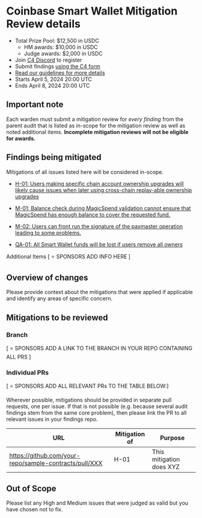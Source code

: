 
# Coinbase Smart Wallet Mitigation Review details
- Total Prize Pool: $12,500 in USDC
  - HM awards: $10,000 in USDC
  - Judge awards: $2,000 in USDC
- Join [C4 Discord](https://discord.gg/code4rena) to register
- Submit findings [using the C4 form](https://code4rena.com/audits/2024-04-coinbase-smart-wallet-mitigation-review/submit)
- [Read our guidelines for more details](https://docs.code4rena.com/roles/wardens)
- Starts April 5, 2024 20:00 UTC
- Ends April 8, 2024 20:00 UTC

## Important note 

Each warden must submit a mitigation review for *every finding* from the parent audit that is listed as in-scope for the mitigation review as well as noted additional items. **Incomplete mitigation reviews will not be eligible for awards.**

## Findings being mitigated

Mitigations of all issues listed here will be considered in-scope.

- [H-01: Users making specific chain account ownership upgrades will likely cause issues when later using cross-chain replay-able ownership upgrades](https://github.com/code-423n4/2024-03-coinbase-findings/issues/114)

- [M-01: Balance check during MagicSpend validation cannot ensure that MagicSpend has enough balance to cover the requested fund.](https://github.com/code-423n4/2024-03-coinbase-findings/issues/110)
- [M-02: Users can front run the signature of the paymaster operation leading to some problems.](https://github.com/code-423n4/2024-03-coinbase-findings/issues/39)

- [QA-01: All Smart Wallet funds will be lost if users remove all owners](https://github.com/code-423n4/2024-03-coinbase-findings/issues/181)

Additional Items
[ ⭐️ SPONSORS ADD INFO HERE ]

## Overview of changes

Please provide context about the mitigations that were applied if applicable and identify any areas of specific concern.

## Mitigations to be reviewed

### Branch
[ ⭐️ SPONSORS ADD A LINK TO THE BRANCH IN YOUR REPO CONTAINING ALL PRS ]

### Individual PRs
[ ⭐️ SPONSORS ADD ALL RELEVANT PRs TO THE TABLE BELOW:]

Wherever possible, mitigations should be provided in separate pull requests, one per issue. If that is not possible (e.g. because several audit findings stem from the same core problem), then please link the PR to all relevant issues in your findings repo. 

| URL | Mitigation of | Purpose | 
| ----------- | ------------- | ----------- |
| https://github.com/your-repo/sample-contracts/pull/XXX | H-01 | This mitigation does XYZ | 

## Out of Scope

Please list any High and Medium issues that were judged as valid but you have chosen not to fix.


